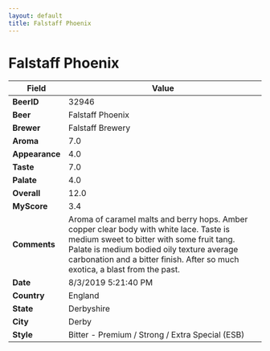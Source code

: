 ```yaml
---
layout: default
title: Falstaff Phoenix 
---
```


# Falstaff Phoenix 

| Field         | Value     |
|---------------|-----------|
| **BeerID** | 32946 |
| **Beer** | Falstaff Phoenix  |
| **Brewer** | Falstaff Brewery |
| **Aroma** | 7.0 |
| **Appearance** | 4.0 |
| **Taste** | 7.0 |
| **Palate** | 4.0 |
| **Overall** | 12.0 |
| **MyScore** | 3.4 |
| **Comments** | Aroma of caramel malts and berry hops. Amber copper clear body with white lace. Taste is medium sweet to bitter with some fruit tang. Palate is medium bodied oily texture average carbonation and a bitter finish. After so much exotica, a blast from the past. |
| **Date** | 8/3/2019 5:21:40 PM |
| **Country** | England |
| **State** | Derbyshire |
| **City** | Derby |
| **Style** | Bitter - Premium / Strong / Extra Special (ESB) |
